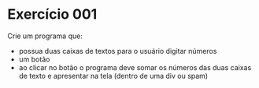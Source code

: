# Exercício 001
Crie um programa que:
- possua duas caixas de textos para o usuário digitar números
- um botão
- ao clicar no botão o programa deve somar os números das duas caixas de texto e apresentar na tela (dentro de uma div ou spam)
